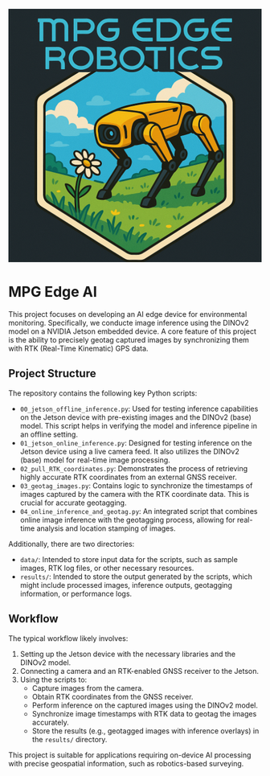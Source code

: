 ![logo](logo.png)

# MPG Edge AI

This project focuses on developing an AI edge device for environmental monitoring. Specifically, we conducte image inference using the DINOv2 model on a NVIDIA Jetson embedded device. A core feature of this project is the ability to precisely geotag captured images by synchronizing them with RTK (Real-Time Kinematic) GPS data.

## Project Structure

The repository contains the following key Python scripts:

*   `00_jetson_offline_inference.py`: Used for testing inference capabilities on the Jetson device with pre-existing images and the DINOv2 (base) model. This script helps in verifying the model and inference pipeline in an offline setting.
*   `01_jetson_online_inference.py`: Designed for testing inference on the Jetson device using a live camera feed. It also utilizes the DINOv2 (base) model for real-time image processing.
*   `02_pull_RTK_coordinates.py`: Demonstrates the process of retrieving highly accurate RTK coordinates from an external GNSS receiver.
*   `03_geotag_images.py`: Contains logic to synchronize the timestamps of images captured by the camera with the RTK coordinate data. This is crucial for accurate geotagging.
*   `04_online_inference_and_geotag.py`: An integrated script that combines online image inference with the geotagging process, allowing for real-time analysis and location stamping of images.

Additionally, there are two directories:

*   `data/`: Intended to store input data for the scripts, such as sample images, RTK log files, or other necessary resources.
*   `results/`: Intended to store the output generated by the scripts, which might include processed images, inference outputs, geotagging information, or performance logs.

## Workflow

The typical workflow likely involves:
1.  Setting up the Jetson device with the necessary libraries and the DINOv2 model.
2.  Connecting a camera and an RTK-enabled GNSS receiver to the Jetson.
3.  Using the scripts to:
    *   Capture images from the camera.
    *   Obtain RTK coordinates from the GNSS receiver.
    *   Perform inference on the captured images using the DINOv2 model.
    *   Synchronize image timestamps with RTK data to geotag the images accurately.
    *   Store the results (e.g., geotagged images with inference overlays) in the `results/` directory.

This project is suitable for applications requiring on-device AI processing with precise geospatial information, such as robotics-based surveying.
